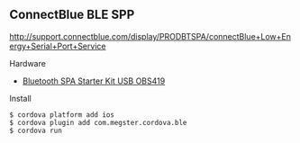 ## ConnectBlue BLE SPP

http://support.connectblue.com/display/PRODBTSPA/connectBlue+Low+Energy+Serial+Port+Service

Hardware

 * [Bluetooth SPA Starter Kit USB OBS419](http://www.connectblue.com/products/starter-kits-evaluation-kits/)

Install

    $ cordova platform add ios
    $ cordova plugin add com.megster.cordova.ble
    $ cordova run
